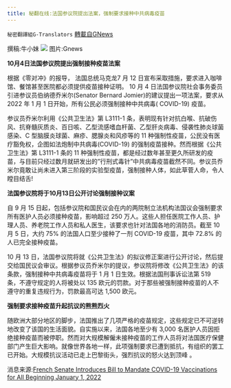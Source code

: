 ```yaml
---
title: 秘翻在线:法国参议院提出法案，强制要求接种中共病毒疫苗
---
```

`秘密翻譯組G-Translators` [轉載自GNews](https://gnews.org/zh-hans/1576137/)

撰稿:牛小妹
![](https://assets.gnews.org/wp-content/uploads/2021/10/biden.jpg)
图片:Gnews

**10月4日法国参议院提出强制接种疫苗法案**

根据《零对冲》的报导， 法国总统马克龙7 月 12 日宣布采取措施，要求进入咖啡馆、餐馆甚至医院都必须提供疫苗接种证明。 10 月 4 日法国参议院社会事务委员引进参议员伯纳德乔米尔(Senator Bernard Jomier)的建议提出一项法案，要求从 2022 年 1 月 1 日开始，所有公民必须强制接种中共病毒( COVID-19) 疫苗。

参议员乔米尔利用《公共卫生法》第 L3111-1 条，表明现有针对抗白喉、抗破伤风、抗脊髓灰质炎、百日咳、乙型流感嗜血杆菌、乙型肝炎病毒、侵袭性肺炎球菌感染、C 型脑膜炎球菌、麻疹、腮腺炎和风疹等的 11 种强制性疫苗，公民没有医疗豁免权，企图如法炮制中共病毒(COVID-19) 的强制疫苗接种。然而根据《公共卫生法》第 L3111-1 条的 11 种强制性疫苗，都是经过数年甚至更久所研发的疫苗，与目前只经过数月就研发出的”行刑式毒针”中共病毒疫苗截然不同。参议员乔米尔竟敢让尚未进入第三阶段的实验型疫苗，强制接种人体，如此草菅人命，令人瞠目结舌!

**法国参议院将于10月13日公开讨论强制接种议案**

自 9 月 15 日起，包括参议院和国民议会在内的两院制立法机构法国议会强制要求所有医护人员必须接种疫苗，影响超过 250 万人。这些人担任医院工作人员、护理人员、养老院工作人员和私人医生，该要求也针对法国各地的消防员。截至 10 月 5 日，大约 75% 的法国人口至少接种了一剂 COVID-19 疫苗，其中 72.8% 的人已完全接种疫苗。

10 月 13 日，法国参议院将就《公共卫生法》的拟议修正案进行公开讨论，然后提交给国民议会审议。根据参议员乔米尔的提议，参议院将修改《公共卫生法》的该条款，强制接种中共病毒疫苗将于 1 月 1 日生效。根据法国刑事诉讼法第 519 条，不遵守规定的人将被处以 135 欧元的罚款。对于那些被强制接种疫苗的人不遵守的重复违规行为，罚款最高可达 1,500 欧元。

**强制要求接种疫苗升起抗议的熊熊烈火**

随欧洲大部分地区的脚步，法国推出了几项严格的疫苗规定，这些规定已不可逆转地改变了该国的生活面貌。自实施以来，法国各地至少有 3,000 名医护人员因拒绝接种疫苗而被停职。然而对大规模解僱未接种疫苗的工作人员将对法国医疗保健部门产生巨大影响。就像世界各地一样，此项强制要求已遭到抵抗，有组织的罢工已开始。大规模抗议活动已走上巴黎街头，强烈抗议的怒火达到顶峰 。

消息来源:[French Senate Introduces Bill to Mandate COVID-19 Vaccinations for All Beginning January 1, 2022](http://French%20Senate%20Introduces%20Bill%20to%20Mandate%20COVID-19%20Vaccinations%20for%20All%20Beginning%20January%201,%202022)
